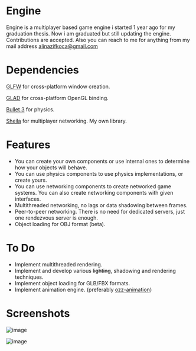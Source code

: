 # Engine
Engine is a multiplayer based game engine i started 1 year ago for my graduation thesis. Now i am graduated but still updating the engine. Contributions are accepted. Also you can reach to me for anything from my mail address [alinazifkoca@gmail.com](mailto:alinazifkoca@gmail.com)

# Dependencies

[GLFW](https://github.com/glfw/glfw) for cross-platform window creation.

[GLAD](https://github.com/Dav1dde/glad) for cross-platform OpenGL binding.

[Bullet 3](https://github.com/bulletphysics/bullet3) for physics.

[Sheila](https://github.com/OnPlayerExitVehicle/Sheila) for multiplayer networking. My own library.

# Features

- You can create your own components or use internal ones to determine how your objects will behave.
- You can use physics components to use physics implementations, or create yours.
- You can use networking components to create networked game systems. You can also create networking components with given interfaces.
- Multithreaded networking, no lags or data shadowing between frames.
- Peer-to-peer networking. There is no need for dedicated servers, just one rendezvous server is enough.
- Object loading for OBJ format (beta).

# To Do

- Implement multithreaded rendering.
- Implement and develop various ~~lighting~~, shadowing and rendering techniques.
- Implement object loading for GLB/FBX formats.
- Implement animation engine. (preferably [ozz-animation](https://github.com/guillaumeblanc/ozz-animation))

# Screenshots

![image](https://github.com/OnPlayerExitVehicle/Engine/assets/35431958/0c904a69-6ea3-4582-bc90-9b2a13b81e33)

![image](https://github.com/OnPlayerExitVehicle/Engine/assets/35431958/abbe58b1-08ea-4358-a56c-acc5f8e1297f)

